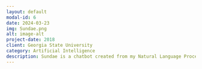 ```yaml
---
layout: default
modal-id: 6
date: 2024-03-23
img: Sundae.png
alt: image-alt
project-date: 2018
client: Georgia State University
category: Artificial Intelligence
description: Sundae is a chatbot created from my Natural Language Processing research.
---
```

